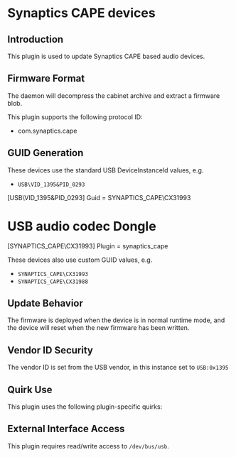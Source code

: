 # Synaptics CAPE devices

## Introduction

This plugin is used to update Synaptics CAPE based audio devices.

## Firmware Format

The daemon will decompress the cabinet archive and extract a firmware blob.

This plugin supports the following protocol ID:

* com.synaptics.cape

## GUID Generation

These devices use the standard USB DeviceInstanceId values, e.g.

* `USB\VID_1395&PID_0293`

[USB\VID_1395&PID_0293]
Guid = SYNAPTICS_CAPE\CX31993

# USB audio codec Dongle
[SYNAPTICS_CAPE\CX31993]
Plugin = synaptics_cape


These devices also use custom GUID values, e.g.

* `SYNAPTICS_CAPE\CX31993`
* `SYNAPTICS_CAPE\CX31988`

## Update Behavior

The firmware is deployed when the device is in normal runtime mode, and the
device will reset when the new firmware has been written.

## Vendor ID Security

The vendor ID is set from the USB vendor, in this instance set to `USB:0x1395`

## Quirk Use

This plugin uses the following plugin-specific quirks:


## External Interface Access

This plugin requires read/write access to `/dev/bus/usb`.
